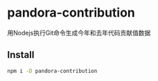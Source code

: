 # pandora-contribution
用Nodejs执行Git命令生成今年和去年代码贡献值数据


## Install

```bash
npm i -D pandora-contribution
``` 
